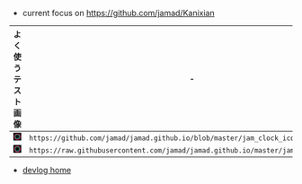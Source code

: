 <link rel="stylesheet" type="text/css" href="/assets/css/styles.css" />


* current focus on https://github.com/jamad/Kanixian

|よく使うテスト画像|-|
|-|-|
|![](https://github.com/jamad/jamad.github.io/blob/master/jam_clock_icon.png)|`https://github.com/jamad/jamad.github.io/blob/master/jam_clock_icon.png`|
|![](https://raw.githubusercontent.com/jamad/jamad.github.io/master/jam_clock_icon.png)|`https://raw.githubusercontent.com/jamad/jamad.github.io/master/jam_clock_icon.png`|




* [devlog home](https://github.com/jamad/markdown_devlog/blob/main/README.md) 
